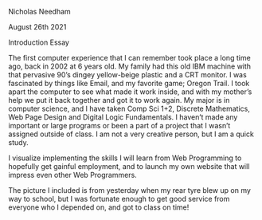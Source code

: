 Nicholas Needham

August 26th 2021

Introduction Essay



The first computer experience that I can remember took place a long time ago, back in 2002 at 6 years old. My family had this old IBM machine with that pervasive 90’s dingey yellow-beige plastic and a CRT monitor. I was fascinated by things like Email, and my favorite game; Oregon Trail. I took apart the computer to see what made it work inside, and with my mother’s help we put it back together and got it to work again. My major is in computer science, and I have taken Comp Sci 1+2, Discrete Mathematics, Web Page Design and Digital Logic Fundamentals. I haven’t made any important or large programs or been a part of a project that I wasn’t assigned outside of class. I am not a very creative person, but I am a quick study. 



I visualize implementing the skills I will learn from Web Programming to hopefully get gainful employment, and to launch my own website that will impress even other Web Programmers. 





The picture I included is from yesterday when my rear tyre blew up on my way to school, but I was fortunate enough to get good service from everyone who I depended on, and got to class on time! 